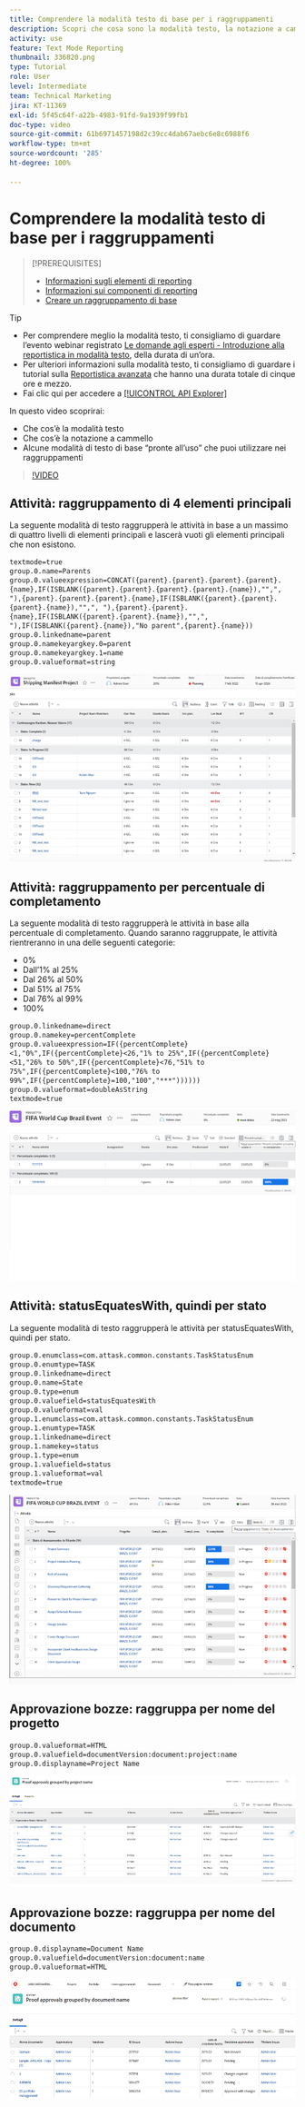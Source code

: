 ```yaml
---
title: Comprendere la modalità testo di base per i raggruppamenti
description: Scopri che cosa sono la modalità testo, la notazione a cammello e alcune modalità testo di base “pronte per l’uso” che puoi utilizzare nei raggruppamenti in Workfront.
activity: use
feature: Text Mode Reporting
thumbnail: 336820.png
type: Tutorial
role: User
level: Intermediate
team: Technical Marketing
jira: KT-11369
exl-id: 5f45c64f-a22b-4983-91fd-9a1939f99fb1
doc-type: video
source-git-commit: 61b6971457198d2c39cc4dab67aebc6e8c6988f6
workflow-type: tm+mt
source-wordcount: '285'
ht-degree: 100%

---
```


# Comprendere la modalità testo di base per i raggruppamenti

>[!PREREQUISITES]
>
>* [Informazioni sugli elementi di reporting](https://experienceleague.adobe.com/docs/workfront-learn/tutorials-workfront/reporting/basic-reporting/reporting-elements.html?lang=it)
>* [Informazioni sui componenti di reporting](https://experienceleague.adobe.com/docs/workfront-learn/tutorials-workfront/reporting/basic-reporting/reporting-components.html?lang=it)
>* [Creare un raggruppamento di base](https://experienceleague.adobe.com/docs/workfront-learn/tutorials-workfront/reporting/basic-reporting/create-a-basic-grouping.html?lang=it)


>[!TIP]
>
>* Per comprendere meglio la modalità testo, ti consigliamo di guardare l’evento webinar registrato [Le domande agli esperti - Introduzione alla reportistica in modalità testo](https://experienceleague.adobe.com/docs/workfront-events/events/reporting-and-dashboards/introduction-to-text-mode-reporting.html?lang=it), della durata di un’ora.
>* Per ulteriori informazioni sulla modalità testo, ti consigliamo di guardare i tutorial sulla [Reportistica avanzata](https://experienceleague.adobe.com/docs/workfront-learn/tutorials-workfront/reporting/advanced-reporting/welcome-to-advanced-reporting.html?lang=it) che hanno una durata totale di cinque ore e mezzo.
>* Fai clic qui per accedere a [[!UICONTROL API Explorer]](https://developer.adobe.com/workfront/api-explorer/)

In questo video scoprirai:

* Che cos’è la modalità testo
* Che cos’è la notazione a cammello
* Alcune modalità di testo di base “pronte all’uso” che puoi utilizzare nei raggruppamenti

>[!VIDEO](https://video.tv.adobe.com/v/3410641/?quality=12&learn=on)

## Attività: raggruppamento di 4 elementi principali

La seguente modalità di testo raggrupperà le attività in base a un massimo di quattro livelli di elementi principali e lascerà vuoti gli elementi principali che non esistono.

```
textmode=true
group.0.name=Parents
group.0.valueexpression=CONCAT({parent}.{parent}.{parent}.{parent}.{name},IF(ISBLANK({parent}.{parent}.{parent}.{parent}.{name}),"",", "),{parent}.{parent}.{parent}.{name},IF(ISBLANK({parent}.{parent}.{parent}.{name}),"",", "),{parent}.{parent}.{name},IF(ISBLANK({parent}.{parent}.{name}),"",", "),IF(ISBLANK({parent}.{name}),"No parent",{parent}.{name}))
group.0.linkedname=parent
group.0.namekeyargkey.0=parent
group.0.namekeyargkey.1=name
group.0.valueformat=string
```

![Immagine di una schermata che mostra le attività del progetto raggruppate per 4 elementi principali](assets/4-parents-grouping.png)


## Attività: raggruppamento per percentuale di completamento

La seguente modalità di testo raggrupperà le attività in base alla percentuale di completamento. Quando saranno raggruppate, le attività rientreranno in una delle seguenti categorie:

* 0%
* Dall’1% al 25%
* Dal 26% al 50%
* Dal 51% al 75%
* Dal 76% al 99%
* 100%

```
group.0.linkedname=direct
group.0.namekey=percentComplete
group.0.valueexpression=IF({percentComplete}<1,"0%",IF({percentComplete}<26,"1% to 25%",IF({percentComplete}<51,"26% to 50%",IF({percentComplete}<76,"51% to 75%",IF({percentComplete}<100,"76% to 99%",IF({percentComplete}=100,"100","***"))))))
group.0.valueformat=doubleAsString
textmode=true
```

![Immagine della schermata che mostra le attività del progetto raggruppate per percentuale di completamento](assets/percent-complete-grouping.png)

## Attività: statusEquatesWith, quindi per stato

La seguente modalità di testo raggrupperà le attività per statusEquatesWith, quindi per stato.

```
group.0.enumclass=com.attask.common.constants.TaskStatusEnum
group.0.enumtype=TASK
group.0.linkedname=direct
group.0.name=State
group.0.type=enum
group.0.valuefield=statusEquatesWith
group.0.valueformat=val
group.1.enumclass=com.attask.common.constants.TaskStatusEnum
group.1.enumtype=TASK
group.1.linkedname=direct
group.1.namekey=status
group.1.type=enum
group.1.valuefield=status
group.1.valueformat=val
textmode=true
```

![Immagine dello schermo che mostra le attività del progetto raggruppate per statusEquatesWith](assets/status-equates-with.png)


## Approvazione bozze: raggruppa per nome del progetto

```
group.0.valueformat=HTML
group.0.valuefield=documentVersion:document:project:name
group.0.displayname=Project Name
```

![Immagine della schermata che mostra le approvazioni di bozze raggruppate per nome del progetto](assets/proof-approvals-grouped-by-project-name.png)


## Approvazione bozze: raggruppa per nome del documento

```
group.0.displayname=Document Name
group.0.valuefield=documentVersion:document:name
group.0.valueformat=HTML
```

![Immagine della schermata che mostra le approvazioni di bozze raggruppate per nome del progetto](assets/proof-approvals-grouped-by-doc-name.png)

